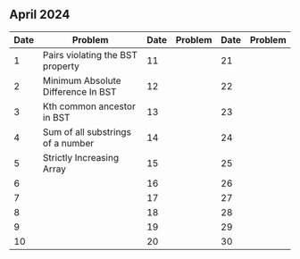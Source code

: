 ## April 2024

| Date | Problem                            | Date | Problem | Date | Problem |
| ---- | ---------------------------------- | ---- | ------- | ---- | ------- |
| 1    | Pairs violating the BST property   | 11   |         | 21   |         |
| 2    | Minimum Absolute Difference In BST | 12   |         | 22   |         |
| 3    | Kth common ancestor in BST         | 13   |         | 23   |         |
| 4    | Sum of all substrings of a number  | 14   |         | 24   |         |
| 5    | Strictly Increasing Array          | 15   |         | 25   |         |
| 6    |                                    | 16   |         | 26   |         |
| 7    |                                    | 17   |         | 27   |         |
| 8    |                                    | 18   |         | 28   |         |
| 9    |                                    | 19   |         | 29   |         |
| 10   |                                    | 20   |         | 30   |         |
